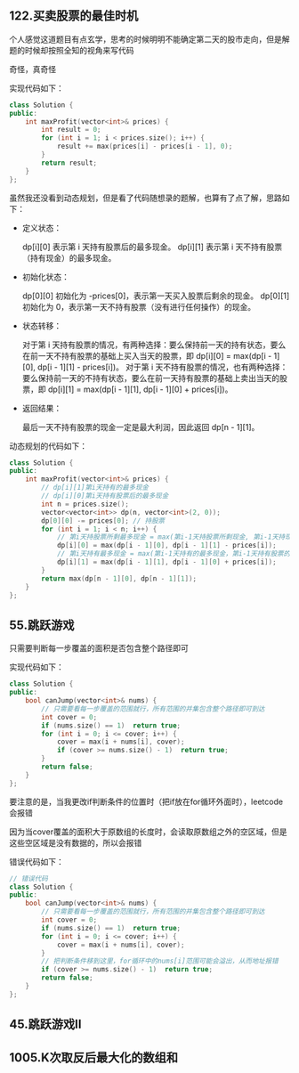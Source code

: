 ## 122.买卖股票的最佳时机

个人感觉这道题目有点玄学，思考的时候明明不能确定第二天的股市走向，但是解题的时候却按照全知的视角来写代码

奇怪，真奇怪

实现代码如下：

```c++
class Solution {
public:
    int maxProfit(vector<int>& prices) {
        int result = 0;
        for (int i = 1; i < prices.size(); i++) {
            result += max(prices[i] - prices[i - 1], 0);
        }
        return result;
    }
};
```

虽然我还没看到动态规划，但是看了代码随想录的题解，也算有了点了解，思路如下：

+ 定义状态：

    dp[i][0] 表示第 i 天持有股票后的最多现金。
    dp[i][1] 表示第 i 天不持有股票（持有现金）的最多现金。

+ 初始化状态：

    dp[0][0] 初始化为 -prices[0]，表示第一天买入股票后剩余的现金。
    dp[0][1] 初始化为 0，表示第一天不持有股票（没有进行任何操作）的现金。

+ 状态转移：

    对于第 i 天持有股票的情况，有两种选择：要么保持前一天的持有状态，要么在前一天不持有股票的基础上买入当天的股票，即 dp[i][0] = max(dp[i - 1][0], dp[i - 1][1] - prices[i])。
    对于第 i 天不持有股票的情况，也有两种选择：要么保持前一天的不持有状态，要么在前一天持有股票的基础上卖出当天的股票，即 dp[i][1] = max(dp[i - 1][1], dp[i - 1][0] + prices[i])。

+ 返回结果：

    最后一天不持有股票的现金一定是最大利润，因此返回 dp[n - 1][1]。

动态规划的代码如下：

```c++
class Solution {
public:
    int maxProfit(vector<int>& prices) {
        // dp[i][1]第i天持有的最多现金
        // dp[i][0]第i天持有股票后的最多现金
        int n = prices.size();
        vector<vector<int>> dp(n, vector<int>(2, 0));
        dp[0][0] -= prices[0]; // 持股票
        for (int i = 1; i < n; i++) {
            // 第i天持股票所剩最多现金 = max(第i-1天持股票所剩现金, 第i-1天持现金-买第i天的股票)
            dp[i][0] = max(dp[i - 1][0], dp[i - 1][1] - prices[i]);
            // 第i天持有最多现金 = max(第i-1天持有的最多现金，第i-1天持有股票的最多现金+第i天卖出股票)
            dp[i][1] = max(dp[i - 1][1], dp[i - 1][0] + prices[i]);
        }
        return max(dp[n - 1][0], dp[n - 1][1]);
    }
};
```

## 55.跳跃游戏

只需要判断每一步覆盖的面积是否包含整个路径即可

实现代码如下：

```c++
class Solution {
public:
    bool canJump(vector<int>& nums) {
        // 只需要看每一步覆盖的范围就行，所有范围的并集包含整个路径即可到达
        int cover = 0;
        if (nums.size() == 1)  return true;
        for (int i = 0; i <= cover; i++) {
            cover = max(i + nums[i], cover);
            if (cover >= nums.size() - 1)  return true;
        }
        return false;
    }
};
```

要注意的是，当我更改if判断条件的位置时（把if放在for循环外面时），leetcode会报错

因为当cover覆盖的面积大于原数组的长度时，会读取原数组之外的空区域，但是这些空区域是没有数据的，所以会报错

错误代码如下：

```c++
// 错误代码
class Solution {
public:
    bool canJump(vector<int>& nums) {
        // 只需要看每一步覆盖的范围就行，所有范围的并集包含整个路径即可到达
        int cover = 0;
        if (nums.size() == 1)  return true;
        for (int i = 0; i <= cover; i++) {
            cover = max(i + nums[i], cover);
        }
        // 把判断条件移到这里，for循环中的nums[i]范围可能会溢出，从而地址报错
        if (cover >= nums.size() - 1)  return true;
        return false;
    }
};
```

## 45.跳跃游戏II



## 1005.K次取反后最大化的数组和
